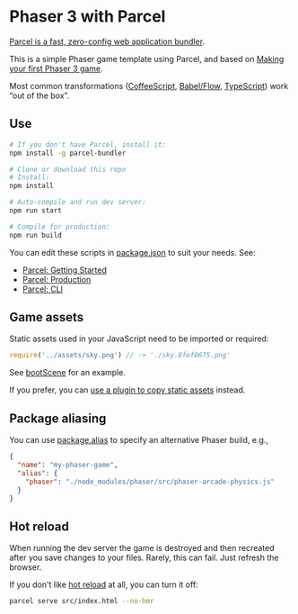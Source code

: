Phaser 3 with Parcel
====================

[Parcel is a fast, zero-config web application bundler](https://parceljs.org).

This is a simple Phaser game template using Parcel, and based on [Making your first Phaser 3 game](https://phaser.io/tutorials/making-your-first-phaser-3-game).

Most common transformations ([CoffeeScript](https://parceljs.org/coffeeScript.html), [Babel/Flow](https://parceljs.org/javascript.html), [TypeScript](https://parceljs.org/typeScript.html)) work “out of the box”.

Use
---

```sh
# If you don't have Parcel, install it:
npm install -g parcel-bundler

# Clone or download this repo
# Install:
npm install

# Auto-compile and run dev server:
npm run start

# Compile for production:
npm run build
```

You can edit these scripts in [package.json](./package.json) to suit your needs. See:

- [Parcel: Getting Started](https://parceljs.org/getting_started.html)
- [Parcel: Production](https://parceljs.org/production.html)
- [Parcel: CLI](https://parceljs.org/cli.html)

Game assets
-----------

Static assets used in your JavaScript need to be imported or required:

```javascript
require('../assets/sky.png') // -> './sky.8fef0675.png'
```

See [bootScene](./src/app/bootScene.js) for an example.

If you prefer, you can [use a plugin to copy static assets](https://www.npmjs.com/search?q=parcel%20plugin%20copy) instead.

Package aliasing
----------------

You can use [package.alias](https://parceljs.org/module_resolution.html#aliasing) to specify an alternative Phaser build, e.g.,

```json
{
  "name": "my-phaser-game",
  "alias": {
    "phaser": "./node_modules/phaser/src/phaser-arcade-physics.js"
  }
}
```

Hot reload
----------

When running the dev server the game is destroyed and then recreated after you save changes to your files. Rarely, this can fail. Just refresh the browser.

If you don't like [hot reload](https://parceljs.org/hmr.html) at all, you can turn it off:

```sh
parcel serve src/index.html --no-hmr
```

